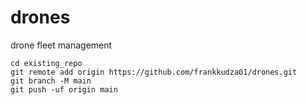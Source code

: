 # drones
drone fleet management


```
cd existing_repo
git remote add origin https://github.com/frankkudza01/drones.git
git branch -M main
git push -uf origin main
```